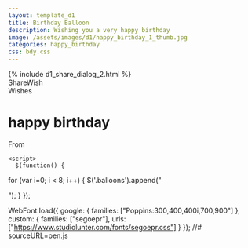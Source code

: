 ```yaml
---
layout: template_d1
title: Birthday Balloon
description: Wishing you a very happy birthday
image: /assets/images/d1/happy_birthday_1_thumb.jpg
categories: happy_birthday
css: bdy.css
---
```


<body style="overflow-x: hidden; overflow-y: scroll;">
{% include d1_share_dialog_2.html %}
 <div class="top ball">
         <span class="sendername">ShareWish</span>
     <div style="clear: both;"></div>
        <span> Wishes </span>
    </div>
    
  <div class="pyro">
    <div class="before"></div>
    <div class="after"></div>
</div>
<div class="container">
    <div class="cake">
      <div class="fire"></div>
      <div class="candle"></div>
      <div class="html"></div>
      <div class="css"></div>
      <div class="js"></div>
      <h1 class="ball">happy birthday <br> <span id="receivername"></span></h1>
        <p class="name">From <span class="sendername"></span></p>
  </div>
</div>
  <div class="balloons"></div>



    <script>
      $(function() {
  for (var i=0; i < 8; i++) {
    $('.balloons').append("<div class='balloon balloon" + i + "'></div>");
  }
});

WebFont.load({
  google: {
    families: ["Poppins:300,400,400i,700,900"]
  },
  custom: {
    families: ["segoepr"],
    urls: ["https://www.studiolunter.com/fonts/segoepr.css"]
  }
});
      //# sourceURL=pen.js
    </script>

  
  

</body>
